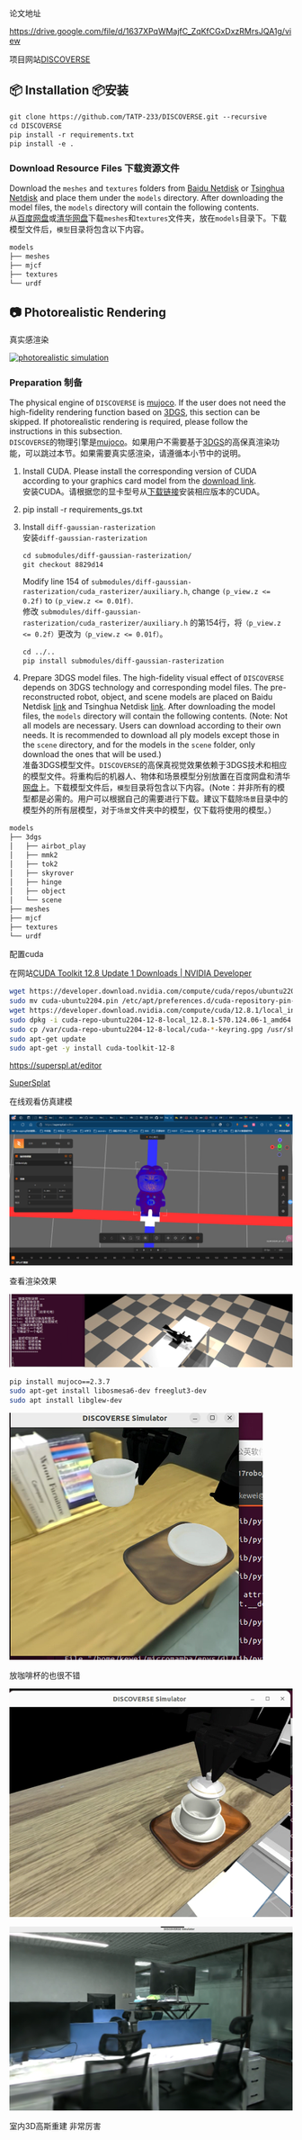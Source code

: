 论文地址

https://drive.google.com/file/d/1637XPqWMajfC_ZqKfCGxDxzRMrsJQA1g/view

项目网站[DISCOVERSE](https://air-discoverse.github.io/)

## 📦 Installation 📦安装

[](https://github.com/TATP-233/DISCOVERSE/tree/main#-installation)

```shell
git clone https://github.com/TATP-233/DISCOVERSE.git --recursive
cd DISCOVERSE
pip install -r requirements.txt
pip install -e .
```

### Download Resource Files 下载资源文件

[](https://github.com/TATP-233/DISCOVERSE/tree/main#download-resource-files)

Download the `meshes` and `textures` folders from [Baidu Netdisk](https://pan.baidu.com/s/1y4NdHDU7alCEmjC1ebtR8Q?pwd=bkca) or [Tsinghua Netdisk](https://cloud.tsinghua.edu.cn/d/0b92cdaeb58e414d85cc/) and place them under the `models` directory. After downloading the model files, the `models` directory will contain the following contents.  
从[百度网盘](https://pan.baidu.com/s/1y4NdHDU7alCEmjC1ebtR8Q?pwd=bkca)或[清华网盘](https://cloud.tsinghua.edu.cn/d/0b92cdaeb58e414d85cc/)下载`meshes`和`textures`文件夹，放在`models`目录下。下载模型文件后，`模型`目录将包含以下内容。

```
models
├── meshes
├── mjcf
├── textures
└── urdf
```

## 📷 Photorealistic Rendering

真实感渲染

[](https://github.com/TATP-233/DISCOVERSE/tree/main#-photorealistic-rendering)

[![photorealistic simulation](/TATP-233/DISCOVERSE/raw/main/assets/img2.png)](https://github.com/TATP-233/DISCOVERSE/blob/main/assets/img2.png)

### Preparation 制备

[](https://github.com/TATP-233/DISCOVERSE/tree/main#preparation)

The physical engine of `DISCOVERSE` is [mujoco](https://github.com/google-deepmind/mujoco). If the user does not need the high-fidelity rendering function based on [3DGS](https://github.com/graphdeco-inria/gaussian-splatting), this section can be skipped. If photorealistic rendering is required, please follow the instructions in this subsection.  
`DISCOVERSE`的物理引擎是[mujoco](https://github.com/google-deepmind/mujoco)。如果用户不需要基于[3DGS](https://github.com/graphdeco-inria/gaussian-splatting)的高保真渲染功能，可以跳过本节。如果需要真实感渲染，请遵循本小节中的说明。

1. Install CUDA. Please install the corresponding version of CUDA according to your graphics card model from the [download link](https://developer.nvidia.com/cuda-toolkit-archive).  
    安装CUDA。请根据您的显卡型号从[下载链接](https://developer.nvidia.com/cuda-toolkit-archive)安装相应版本的CUDA。

2. pip install -r requirements\_gs.txt

3. Install `diff-gaussian-rasterization`  
    安装`diff-gaussian-rasterization`
   
   ```shell
   cd submodules/diff-gaussian-rasterization/
   git checkout 8829d14
   ```
   
    Modify line 154 of `submodules/diff-gaussian-rasterization/cuda_rasterizer/auxiliary.h`, change `(p_view.z <= 0.2f)` to `(p_view.z <= 0.01f)`.  
    修改 `submodules/diff-gaussian-rasterization/cuda_rasterizer/auxiliary.h` 的第154行，将`（p_view.z <= 0.2f）`更改为`（p_view.z <= 0.01f）`。
   
   ```shell
   cd ../..
   pip install submodules/diff-gaussian-rasterization
   ```

4. Prepare 3DGS model files. The high-fidelity visual effect of `DISCOVERSE` depends on 3DGS technology and corresponding model files. The pre-reconstructed robot, object, and scene models are placed on Baidu Netdisk [link](https://pan.baidu.com/s/1y4NdHDU7alCEmjC1ebtR8Q?pwd=bkca) and Tsinghua Netdisk [link](https://cloud.tsinghua.edu.cn/d/0b92cdaeb58e414d85cc/). After downloading the model files, the `models` directory will contain the following contents. (Note: Not all models are necessary. Users can download according to their own needs. It is recommended to download all ply models except those in the `scene` directory, and for the models in the `scene` folder, only download the ones that will be used.)  
    准备3DGS模型文件。`DISCOVERSE`的高保真视觉效果依赖于3DGS技术和相应的模型文件。将重构后的机器人、物体和场景模型分别放置在百度网盘和清华[网盘](https://cloud.tsinghua.edu.cn/d/0b92cdaeb58e414d85cc/)上。[](https://pan.baidu.com/s/1y4NdHDU7alCEmjC1ebtR8Q?pwd=bkca)下载模型文件后，`模型`目录将包含以下内容。(Note：并非所有的模型都是必需的。用户可以根据自己的需要进行下载。建议下载除`场景`目录中的模型外的所有层模型，对于`场景`文件夹中的模型，仅下载将使用的模型。）

```
models
├── 3dgs
│   ├── airbot_play
│   ├── mmk2
│   ├── tok2
│   ├── skyrover
│   ├── hinge
│   ├── object
│   └── scene
├── meshes
├── mjcf
├── textures
└── urdf
```

配置cuda

在网站[CUDA Toolkit 12.8 Update 1 Downloads | NVIDIA Developer](https://developer.nvidia.com/cuda-downloads?target_os=Linux&target_arch=x86_64&Distribution=Ubuntu&target_version=22.04&target_type=deb_local)

```bash
wget https://developer.download.nvidia.com/compute/cuda/repos/ubuntu2204/x86_64/cuda-ubuntu2204.pin
sudo mv cuda-ubuntu2204.pin /etc/apt/preferences.d/cuda-repository-pin-600
wget https://developer.download.nvidia.com/compute/cuda/12.8.1/local_installers/cuda-repo-ubuntu2204-12-8-local_12.8.1-570.124.06-1_amd64.deb
sudo dpkg -i cuda-repo-ubuntu2204-12-8-local_12.8.1-570.124.06-1_amd64.deb
sudo cp /var/cuda-repo-ubuntu2204-12-8-local/cuda-*-keyring.gpg /usr/share/keyrings/
sudo apt-get update
sudo apt-get -y install cuda-toolkit-12-8
```



https://superspl.at/editor

[SuperSplat](https://superspl.at/editor)

在线观看仿真建模

![](assets/2025-03-06-18-51-36-image.png)

查看渲染效果

![](assets/2025-03-06-18-57-23-image.png)

```bash
pip install mujoco==2.3.7
sudo apt-get install libosmesa6-dev freeglut3-dev
sudo apt install libglew-dev
```

![](assets/2025-03-06-22-08-18-image.png)

放咖啡杯的也很不错

![](assets/2025-03-06-22-10-02-image.png)

![](assets/2025-03-06-22-24-37-image.png)

室内3D高斯重建 非常厉害
